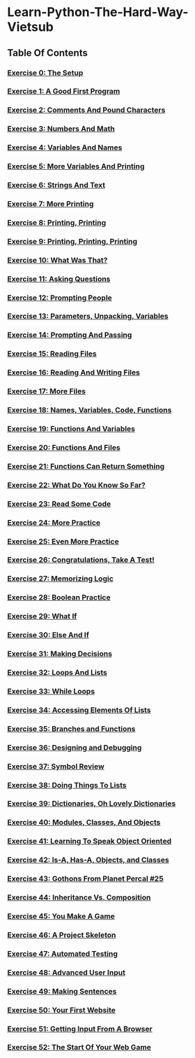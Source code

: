 # Learn-Python-The-Hard-Way-Vietsub

## Table Of Contents

### [Exercise 0: The Setup]()

### [Exercise 1: A Good First Program](./1/Exercise1.md)

### [Exercise 2: Comments And Pound Characters](./2/Exercise2.md)

### [Exercise 3: Numbers And Math](./3/Exercise3.md)

### [Exercise 4: Variables And Names](./4/Exercise4.md)

### [Exercise 5: More Variables And Printing](./5/Exercise5.md)

### [Exercise 6: Strings And Text](./6/Exercise6.md)

### [Exercise 7: More Printing](./7/Exercise7.md)

### [Exercise 8: Printing, Printing](./8/Exercise8.md)

### [Exercise 9: Printing, Printing, Printing](./9/Exercise9.md)

### [Exercise 10: What Was That?](./10/Exercise10.md)

### [Exercise 11: Asking Questions](./11/Exercise11.md)

### [Exercise 12: Prompting People](./12/Exercise12.md)

### [Exercise 13: Parameters, Unpacking, Variables](./13/Exercise13.md)

### [Exercise 14: Prompting And Passing](./14/Exercise14.md)

### [Exercise 15: Reading Files](./15/Exercise15.md)

### [Exercise 16: Reading And Writing Files](./16/Exercise16.md)

### [Exercise 17: More Files](./17/Exercise17.md)

### [Exercise 18: Names, Variables, Code, Functions](./18/Exercise18.md)

### [Exercise 19: Functions And Variables](./19/Exercise19.md)

### [Exercise 20: Functions And Files]()

### [Exercise 21: Functions Can Return Something]()

### [Exercise 22: What Do You Know So Far?](./22/Exercise22.md)

### [Exercise 23: Read Some Code](./23/Exercise23.md)

### [Exercise 24: More Practice](./24/Exercise24.md)

### [Exercise 25: Even More Practice](./25/Exercise25.md)

### [Exercise 26: Congratulations, Take A Test!](./26/Exercise26.md)

### [Exercise 27: Memorizing Logic](./27/Exercise27.md)

### [Exercise 28: Boolean Practice]()

### [Exercise 29: What If]()

### [Exercise 30: Else And If]()

### [Exercise 31: Making Decisions]()

### [Exercise 32: Loops And Lists]()

### [Exercise 33: While Loops]()

### [Exercise 34: Accessing Elements Of Lists]()

### [Exercise 35: Branches and Functions]()

### [Exercise 36: Designing and Debugging](./36/Exercise36.md)

### [Exercise 37: Symbol Review]()

### [Exercise 38: Doing Things To Lists]()

### [Exercise 39: Dictionaries, Oh Lovely Dictionaries]()

### [Exercise 40: Modules, Classes, And Objects]()

### [Exercise 41: Learning To Speak Object Oriented]()

### [Exercise 42: Is-A, Has-A, Objects, and Classes]()

### [Exercise 43: Gothons From Planet Percal #25]()

### [Exercise 44: Inheritance Vs. Composition]()

### [Exercise 45: You Make A Game]()

### [Exercise 46: A Project Skeleton]()

### [Exercise 47: Automated Testing]()

### [Exercise 48: Advanced User Input]()

### [Exercise 49: Making Sentences]()

### [Exercise 50: Your First Website]()

### [Exercise 51: Getting Input From A Browser]()

### [Exercise 52: The Start Of Your Web Game]()
